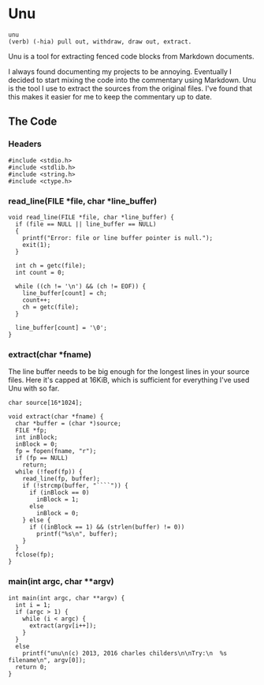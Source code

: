 # Unu

    unu
    (verb) (-hia) pull out, withdraw, draw out, extract.

Unu is a tool for extracting fenced code blocks from Markdown documents.

I always found documenting my projects to be annoying. Eventually I decided to start mixing the code into the commentary using Markdown. Unu is the tool I use to extract the sources from the original files. I've found that this makes it easier for me to keep the commentary up to date.

## The Code

### Headers

````
#include <stdio.h>
#include <stdlib.h>
#include <string.h>
#include <ctype.h>
````

### read_line(FILE *file, char *line_buffer)

````
void read_line(FILE *file, char *line_buffer) {
  if (file == NULL || line_buffer == NULL)
  {
    printf("Error: file or line buffer pointer is null.");
    exit(1);
  }

  int ch = getc(file);
  int count = 0;

  while ((ch != '\n') && (ch != EOF)) {
    line_buffer[count] = ch;
    count++;
    ch = getc(file);
  }

  line_buffer[count] = '\0';
}
````

### extract(char *fname)

The line buffer needs to be big enough for the longest lines in your source files. Here it's capped at 16KiB, which is sufficient for everything I've used Unu with so far.

````
char source[16*1024];
````

````
void extract(char *fname) {
  char *buffer = (char *)source;
  FILE *fp;
  int inBlock;
  inBlock = 0;
  fp = fopen(fname, "r");
  if (fp == NULL)
    return;
  while (!feof(fp)) {
    read_line(fp, buffer);
    if (!strcmp(buffer, "````")) {
      if (inBlock == 0)
        inBlock = 1;
      else
        inBlock = 0;
    } else {
      if ((inBlock == 1) && (strlen(buffer) != 0))
        printf("%s\n", buffer);
    }
  }
  fclose(fp);
}
````

### main(int argc, char **argv)

````
int main(int argc, char **argv) {
  int i = 1;
  if (argc > 1) {
    while (i < argc) {
      extract(argv[i++]);
    }
  }
  else
    printf("unu\n(c) 2013, 2016 charles childers\n\nTry:\n  %s filename\n", argv[0]);
  return 0;
}
````
